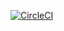 [![CircleCI](https://circleci.com/bb/kodehauzteam/mediamall-backend.svg?style=svg)](https://circleci.com/bb/kodehauzteam/mediamall-backend)